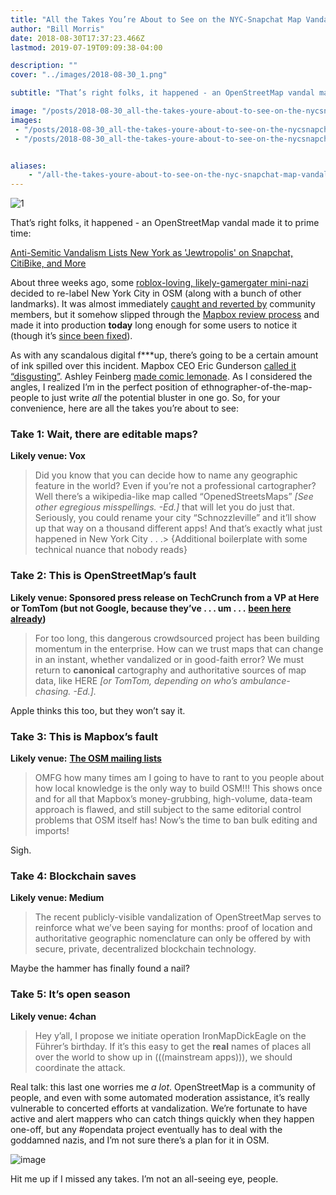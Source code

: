 ```yaml
---
title: "All the Takes You’re About to See on the NYC-Snapchat Map Vandalism"
author: "Bill Morris"
date: 2018-08-30T17:37:23.466Z
lastmod: 2019-07-19T09:09:38-04:00

description: ""
cover: "../images/2018-08-30_1.png"

subtitle: "That’s right folks, it happened - an OpenStreetMap vandal made it to prime time:"

image: "/posts/2018-08-30_all-the-takes-youre-about-to-see-on-the-nycsnapchat-map-vandalism/images/2018-08-30_1.png" 
images:
 - "/posts/2018-08-30_all-the-takes-youre-about-to-see-on-the-nycsnapchat-map-vandalism/images/2018-08-30_1.png" 
 - "/posts/2018-08-30_all-the-takes-youre-about-to-see-on-the-nycsnapchat-map-vandalism/images/2018-08-30_2.gif" 


aliases:
    - "/all-the-takes-youre-about-to-see-on-the-nyc-snapchat-map-vandalism-c0e73010e90b"
---
```


![1](../images/2018-08-30_1.png)

That’s right folks, it happened - an OpenStreetMap vandal made it to prime time:

[Anti-Semitic Vandalism Lists New York as &#39;Jewtropolis&#39; on Snapchat, CitiBike, and More](https://gizmodo.com/anti-semitic-vandalism-lists-new-york-as-jewtropolis-on-1828712009)

About three weeks ago, some [roblox-loving, likely-gamergater mini-nazi](https://www.google.com/search?q=MedwedianPresident&amp;oq=MedwedianPresident&amp;aqs=chrome..69i57.520j0j1&amp;sourceid=chrome&amp;ie=UTF-8) decided to re-label New York City in OSM (along with a bunch of other landmarks). It was almost immediately [caught and reverted by](https://www.openstreetmap.org/changeset/61555047) community members, but it somehow slipped through the [Mapbox review process](https://www.mapbox.com/help/how-mapbox-data-works/#data-sources) and made it into production **today** long enough for some users to notice it (though it’s [since been fixed](https://map.snapchat.com/@40.729782,-74.138598,8.80z)).

As with any scandalous digital f***up, there’s going to be a certain amount of ink spilled over this incident. Mapbox CEO Eric Gunderson [called it “disgusting”](https://techcrunch.com/2018/08/30/mapbox-vandalism/). Ashley Feinberg [made comic lemonade](https://twitter.com/ashleyfeinberg/status/1035149099560054784). As I considered the angles, I realized I’m in the perfect position of ethnographer-of-the-map-people to just write _all_ the potential bluster in one go. So, for your convenience, here are all the takes you’re about to see:

### Take 1: Wait, there are editable maps?

**Likely venue: Vox**
> Did you know that you can decide how to name any geographic feature in the world? Even if you’re not a professional cartographer? Well there’s a wikipedia-like map called “OpenedStreetsMaps” _[See other egregious misspellings. -Ed.]_ that will let you do just that. Seriously, you could rename your city “Schnozzleville” and it’ll show up that way on a thousand different apps! And that’s exactly what just happened in New York City . . .> {Additional boilerplate with some technical nuance that nobody reads}

### Take 2: This is OpenStreetMap’s fault

**Likely venue: Sponsored press release on TechCrunch from a VP at Here or TomTom (but not Google, because they’ve . . . um . . .** [**been here already**](https://medium.com/@vtcraghead/caught-in-the-cartographic-crossfire-33b2036897b)**)**
> For too long, this dangerous crowdsourced project has been building momentum in the enterprise. How can we trust maps that can change in an instant, whether vandalized or in good-faith error? We must return to **canonical** cartography and authoritative sources of map data, like HERE _[or TomTom, depending on who’s ambulance-chasing. -Ed.]._

Apple thinks this too, but they won’t say it.

### Take 3: This is Mapbox’s fault

**Likely venue:** [**The OSM mailing lists**](https://lists.openstreetmap.org/pipermail/talk-us/2018-August/thread.html)
> OMFG how many times am I going to have to rant to you people about how local knowledge is the only way to build OSM!!! This shows once and for all that Mapbox’s money-grubbing, high-volume, data-team approach is flawed, and still subject to the same editorial control problems that OSM itself has! Now’s the time to ban bulk editing and imports!

Sigh.

### Take 4: Blockchain saves

**Likely venue: Medium**
> The recent publicly-visible vandalization of OpenStreetMap serves to reinforce what we’ve been saying for months: proof of location and authoritative geographic nomenclature can only be offered by with secure, private, decentralized blockchain technology.

Maybe the hammer has finally found a nail?

### Take 5: It’s open season

**Likely venue: 4chan**
> Hey y’all, I propose we initiate operation IronMapDickEagle on the Führer’s birthday. If it’s this easy to get the **real** names of places all over the world to show up in (((mainstream apps))), we should coordinate the attack.

Real talk: this last one worries me _a lot_. OpenStreetMap is a community of people, and even with some automated moderation assistance, it’s really vulnerable to concerted efforts at vandalization. We’re fortunate to have active and alert mappers who can catch things quickly when they happen one-off, but any #opendata project eventually has to deal with the goddamned nazis, and I’m not sure there’s a plan for it in OSM.




![image](../images/2018-08-30_2.gif)



Hit me up if I missed any takes. I’m not an all-seeing eye, people.
